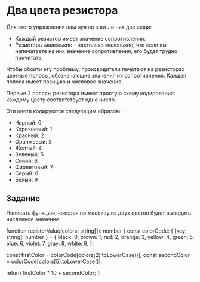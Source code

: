 # Два цвета резистора

Для этого упражнения вам нужно знать о них две вещи:

- Каждый резистор имеет значение сопротивления.
- Резисторы маленькие - настолько маленькие, что если вы напечатаете на них значение сопротивления, его будет трудно прочитать.

Чтобы обойти эту проблему, производители печатают на резисторах цветные полосы, обозначающие значения их сопротивления. Каждая полоса имеет позицию и числовое значение.

Первые 2 полосы резистора имеют простую схему кодирования: каждому цвету соответствует одно число.

Эти цвета кодируются следующим образом:

- Черный: 0
- Коричневый: 1
- Красный: 2
- Оранжевый: 3
- Желтый: 4
- Зеленый: 5
- Синий: 6
- Фиолетовый: 7
- Серый: 8
- Белый: 9

## Задание

Написать функцию, которая по массиву из двух цветов будет выводить численное значение.

function resistorValue(colors: string[]): number {
const colorCode: { [key: string]: number } = {
black: 0,
brown: 1,
red: 2,
orange: 3,
yellow: 4,
green: 5,
blue: 6,
violet: 7,
gray: 8,
white: 9,
};

const firstColor = colorCode[colors[2].toLowerCase()];
const secondColor = colorCode[colors[5].toLowerCase()];

return firstColor \* 10 + secondColor;
}
